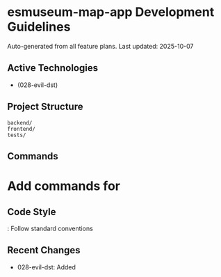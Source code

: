 # esmuseum-map-app Development Guidelines

Auto-generated from all feature plans. Last updated: 2025-10-07

## Active Technologies

- (028-evil-dst)

## Project Structure

```text
backend/
frontend/
tests/
```

## Commands

# Add commands for 

## Code Style

: Follow standard conventions

## Recent Changes

- 028-evil-dst: Added

<!-- MANUAL ADDITIONS START -->
<!-- MANUAL ADDITIONS END -->
